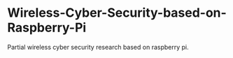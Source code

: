 # Wireless-Cyber-Security-based-on-Raspberry-Pi
Partial wireless cyber security research based on raspberry pi.
